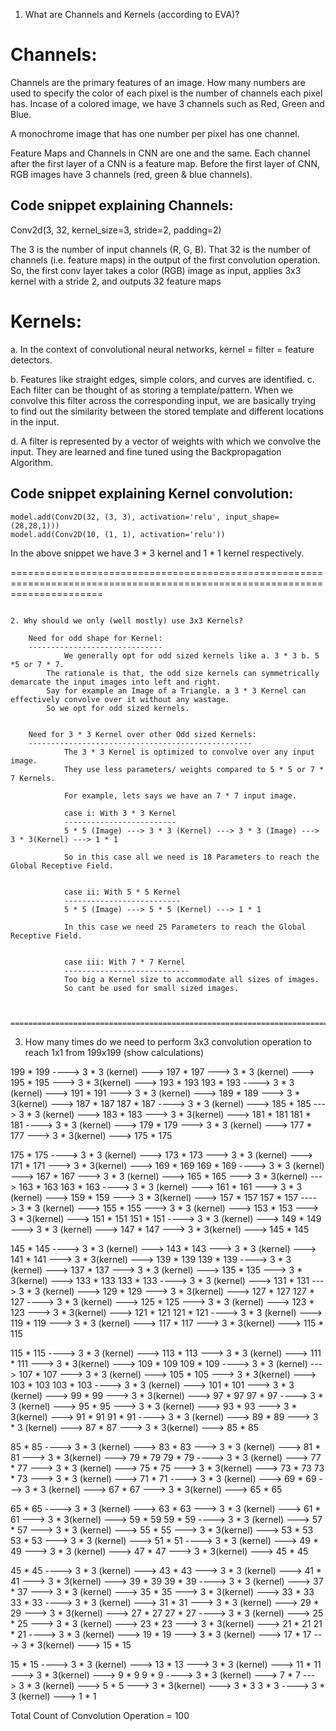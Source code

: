 1. What are Channels and Kernels (according to EVA)?

Channels:
=========
Channels are the primary features of an image.
How many numbers are used to specify the color of each pixel is the number of channels each pixel has.
Incase of a colored image, we have 3 channels such as Red, Green and Blue.

A monochrome image that has one number per pixel has one channel.

Feature Maps and Channels in CNN are one and the same. Each channel after the first layer of a CNN is a feature map. 
Before the first layer of CNN, RGB images have 3 channels (red, green & blue channels).

Code snippet explaining Channels:
---------------------------------

Conv2d(3, 32, kernel_size=3, stride=2, padding=2)

The 3 is the number of input channels (R, G, B). 
That 32 is the number of channels (i.e. feature maps) in the output of the first convolution operation. 
So, the first conv layer takes a color (RGB) image as input, applies 3x3 kernel with a stride 2, and outputs 32 feature maps


Kernels:
=========
a. In the context of convolutional neural networks, 
				kernel = filter = feature detectors. 
				
b. Features  like straight edges, simple colors, and curves are identified.
c. Each filter can be thought of as storing a  template/pattern. When we convolve this filter across the corresponding input, we are basically trying to find out the similarity between the stored template and different locations in the input.

d. A filter is represented by a vector of weights with which we convolve the input. They are learned and fine tuned using the Backpropagation Algorithm.

Code snippet explaining Kernel convolution:
------------------------------------------

	model.add(Conv2D(32, (3, 3), activation='relu', input_shape=(28,28,1)))
	model.add(Conv2D(10, (1, 1), activation='relu'))


In the above snippet we have 3 * 3 kernel and 1 * 1 kernel respectively.

============================================================================================================================
~~~~~~~~~~~~~~~~~~~~~~~~~~~~~~~~~~~~~~~~~~~~~~~~~~~~~~~~~~~~~~~~~~~~~~~~~~~~~~~~~~~~~~~~~~~~~~~~~~~~~~~~~~~~~~~~~~~~~~~~~~~~

2. Why should we only (well mostly) use 3x3 Kernels?
	
	Need for odd shape for Kernel:
	------------------------------
			We generally opt for odd sized kernels like a. 3 * 3 b. 5 *5 or 7 * 7.
		The rationale is that, the odd size kernels can symmetrically demarcate the input images into left and right.
		Say for example an Image of a Triangle. a 3 * 3 Kernel can effectively convolve over it without any wastage.
		So we opt for odd sized kernels.
		
		
	Need for 3 * 3 Kernel over other Odd sized Kernels:
	--------------------------------------------------
			The 3 * 3 Kernel is optimized to convolve over any input image.
			They use less parameters/ weights compared to 5 * 5 or 7 * 7 Kernels.
			
			For example, lets says we have an 7 * 7 input image.
			
			case i: With 3 * 3 Kernel
			-------------------------
			5 * 5 (Image) ---> 3 * 3 (Kernel) ---> 3 * 3 (Image) ---> 3 * 3(Kernel) ---> 1 * 1
			
			So in this case all we need is 18 Parameters to reach the Global Receptive Field.
			
			
			case ii: With 5 * 5 Kernel
			--------------------------
			5 * 5 (Image) ---> 5 * 5 (Kernel) ---> 1 * 1 
			
			In this case we need 25 Parameters to reach the Global Receptive Field.
			
			
			case iii: With 7 * 7 Kernel
			----------------------------
			Too big a Kernel size to accommodate all sizes of images. 
			So cant be used for small sized images.
			
			
	=========================================================================================================================
~~~~~~~~~~~~~~~~~~~~~~~~~~~~~~~~~~~~~~~~~~~~~~~~~~~~~~~~~~~~~~~~~~~~~~~~~~~~~~~~~~~~~~~~~~~~~~~~~~~~~~~~~~~~~~~~~~~~~~~~~~~~

3. How many times do we need to perform 3x3 convolution operation to reach 1x1 from 199x199 (show calculations)

199 * 199 ----> 3 * 3 (kernel) ---> 197 * 197 ---> 3 * 3 (kernel) ---> 195 * 195 ---> 3 * 3(kernel) ---> 193 * 193
193 * 193 ----> 3 * 3 (kernel) ---> 191 * 191 ---> 3 * 3 (kernel) ---> 189 * 189 ---> 3 * 3(kernel) ---> 187 * 187
187 * 187 ----> 3 * 3 (kernel) ---> 185 * 185 ---> 3 * 3 (kernel) ---> 183 * 183 ---> 3 * 3(kernel) ---> 181 * 181
181 * 181 ----> 3 * 3 (kernel) ---> 179 * 179 ---> 3 * 3 (kernel) ---> 177 * 177 ---> 3 * 3(kernel) ---> 175 * 175

175 * 175 ----> 3 * 3 (kernel) ---> 173 * 173 ---> 3 * 3 (kernel) ---> 171 * 171 ---> 3 * 3(kernel) ---> 169 * 169
169 * 169 ----> 3 * 3 (kernel) ---> 167 * 167 ---> 3 * 3 (kernel) ---> 165 * 165 ---> 3 * 3(kernel) ---> 163 * 163
163 * 163 ----> 3 * 3 (kernel) ---> 161 * 161 ---> 3 * 3 (kernel) ---> 159 * 159 ---> 3 * 3(kernel) ---> 157 * 157
157 * 157 ----> 3 * 3 (kernel) ---> 155 * 155 ---> 3 * 3 (kernel) ---> 153 * 153 ---> 3 * 3(kernel) ---> 151 * 151
151 * 151 ----> 3 * 3 (kernel) ---> 149 * 149 ---> 3 * 3 (kernel) ---> 147 * 147 ---> 3 * 3(kernel) ---> 145 * 145

145 * 145 ----> 3 * 3 (kernel) ---> 143 * 143 ---> 3 * 3 (kernel) ---> 141 * 141 ---> 3 * 3(kernel) ---> 139 * 139
139 * 139 ----> 3 * 3 (kernel) ---> 137 * 137 ---> 3 * 3 (kernel) ---> 135 * 135 ---> 3 * 3(kernel) ---> 133 * 133
133 * 133 ----> 3 * 3 (kernel) ---> 131 * 131 ---> 3 * 3 (kernel) ---> 129 * 129 ---> 3 * 3(kernel) ---> 127 * 127
127 * 127 ----> 3 * 3 (kernel) ---> 125 * 125 ---> 3 * 3 (kernel) ---> 123 * 123 ---> 3 * 3(kernel) ---> 121 * 121
121 * 121 ----> 3 * 3 (kernel) ---> 119 * 119 ---> 3 * 3 (kernel) ---> 117 * 117 ---> 3 * 3(kernel) ---> 115 * 115

115 * 115 ----> 3 * 3 (kernel) ---> 113 * 113 ---> 3 * 3 (kernel) ---> 111 * 111 ---> 3 * 3(kernel) ---> 109 * 109
109 * 109 ----> 3 * 3 (kernel) ---> 107 * 107 ---> 3 * 3 (kernel) ---> 105 * 105 ---> 3 * 3(kernel) ---> 103 * 103
103 * 103 ----> 3 * 3 (kernel) ---> 101 * 101 ---> 3 * 3 (kernel) ---> 99 * 99 ---> 3 * 3(kernel) ---> 97 * 97
97 * 97 ----> 3 * 3 (kernel) ---> 95 * 95 ---> 3 * 3 (kernel) ---> 93 * 93 ---> 3 * 3(kernel) ---> 91 * 91
91 * 91 ----> 3 * 3 (kernel) ---> 89 * 89 ---> 3 * 3 (kernel) ---> 87 * 87 ---> 3 * 3(kernel) ---> 85 * 85

85 * 85 ----> 3 * 3 (kernel) ---> 83 * 83 ---> 3 * 3 (kernel) ---> 81 * 81 ---> 3 * 3(kernel) ---> 79 * 79
79 * 79 ----> 3 * 3 (kernel) ---> 77 * 77 ---> 3 * 3 (kernel) ---> 75 * 75 ---> 3 * 3(kernel) ---> 73 * 73
73 * 73 ---> 3 * 3 (kernel) ---> 71 * 71 ----> 3 * 3 (kernel) ---> 69 * 69 ---> 3 * 3 (kernel) ---> 67 * 67 ---> 3 * 3(kernel) ---> 65 * 65


65 * 65 ----> 3 * 3 (kernel) ---> 63 * 63 ---> 3 * 3 (kernel) ---> 61 * 61 ---> 3 * 3(kernel) ---> 59 * 59
59 * 59 ----> 3 * 3 (kernel) ---> 57 * 57 ---> 3 * 3 (kernel) ---> 55 * 55 ---> 3 * 3(kernel) ---> 53 * 53
53 * 53 ---> 3 * 3 (kernel) ---> 51 * 51 ----> 3 * 3 (kernel) ---> 49 * 49 ---> 3 * 3 (kernel) ---> 47 * 47 ---> 3 * 3(kernel) ---> 45 * 45

 
45 * 45 ----> 3 * 3 (kernel) ---> 43 * 43 ---> 3 * 3 (kernel) ---> 41 * 41 ---> 3 * 3(kernel) ---> 39 * 39
39 * 39 ----> 3 * 3 (kernel) ---> 37 * 37 ---> 3 * 3 (kernel) ---> 35 * 35 ---> 3 * 3(kernel) ---> 33 * 33
33 * 33 ----> 3 * 3 (kernel) ---> 31 * 31 ---> 3 * 3 (kernel) ---> 29 * 29 ---> 3 * 3(kernel) ---> 27 * 27
27 * 27 ----> 3 * 3 (kernel) ---> 25 * 25 ---> 3 * 3 (kernel) ---> 23 * 23 ---> 3 * 3(kernel) ---> 21 * 21
21 * 21 ----> 3 * 3 (kernel) ---> 19 * 19 ---> 3 * 3 (kernel) ---> 17 * 17 ---> 3 * 3(kernel) ---> 15 * 15

15 * 15 ----> 3 * 3 (kernel) ---> 13 * 13 ---> 3 * 3 (kernel) ---> 11 * 11 ---> 3 * 3(kernel) ---> 9 * 9
9 * 9 ----> 3 * 3 (kernel) ---> 7 * 7 ---> 3 * 3 (kernel) ---> 5 * 5 ---> 3 * 3(kernel) ---> 3 * 3
3 * 3 ----> 3 * 3 (kernel) ---> 1 * 1

Total Count of Convolution Operation = 100
